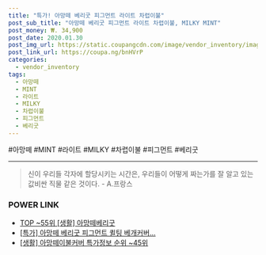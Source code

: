 ```yaml
--- 
title: "특가! 아망떼 베리굿 피그먼트 라이트 차렵이불" 
post_sub_title: "아망떼 베리굿 피그먼트 라이트 차렵이불, MILKY MINT" 
post_money: ₩. 34,900 
post_date: 2020.01.30 
post_img_url: https://static.coupangcdn.com/image/vendor_inventory/images/2018/04/27/12/8/5a6117c3-94eb-45d6-95a8-44f1d8c9301e.jpg 
post_link_url: https://coupa.ng/bnHVrP 
categories: 
  - vendor_inventory 
tags: 
  - 아망떼 
  - MINT 
  - 라이트 
  - MILKY 
  - 차렵이불 
  - 피그먼트 
  - 베리굿 
--- 
```

  #아망떼 #MINT #라이트 #MILKY #차렵이불 #피그먼트 #베리굿 
<hr> 

> 신이 우리들 각자에 할당시키는 시간은, 우리들이 어떻게 짜는가를 잘 알고 있는 값비싼 직물 같은 것이다. - A.프랑스 


### POWER LINK

* <a href="https://blog.naver.com/an0733/221789587049" target="_blank"> TOP ~55위 [생활] 아망떼베리굿</a>
* <a href="https://blog.naver.com/sakai111/221789654676" target="_blank">[특가] 아망떼 베리굿 피그먼트 퀼팅 베개커버...</a>
* <a href="https://blog.naver.com/sakai111/221781040854" target="_blank"> [생활] 아망떼이불커버 특가정보 순위 ~45위</a>
